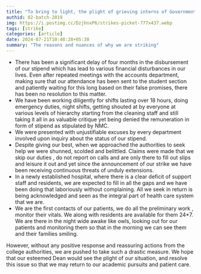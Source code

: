 ```yaml
---
title: "To bring to light, the plight of grieving interns of Government Medical College, Ratlam"
authid: 02-batch-2019
img: https://i.postimg.cc/DzjhnxP6/strikes-picket-777x437.webp
tags: [strike]
categories: [article]
date: 2024-07-21T10:48:28+05:30
summary: "The reasons and nuances of why we are striking"
---
```


- There has been a significant delay of four months in the disbursement of our stipend which has lead to various financial disturbances in our lives. Even after repeated meetings with the accounts department, making sure that our attendance has been sent to the student section and patiently waiting for this long based on their false promises, there has been no resolution to this matter.
- We have been working diligently for shifts lasting over 18 hours, doing emergency duties, night shifts, getting shouted at by everyone at various levels of hierarchy starting from the cleaning staff and still taking it all in as valuable critique yet being denied the remuneration in form of stipend as stipulated by NMC.
- We were presented with unjustifiable excuses by every department involved upon inquiry about the status of our stipend.
- Despite giving our best, when we approached the authorities to seek help we were shunned, scolded and belittled.
Claims were made that we skip our duties , do not report on calls and are only there to fill out slips and leisure it out and yet since the announcement of our strike we have been receiving continuous threats of unduly extensions.
- In a newly established hospital, where there is a clear deficit of support staff and residents, we are expected to fill in all the gaps and we have been doing that laboriously without complaining. All we seek in return is being acknowledged and seen as the integral part of health care system that we are.
- We are the first contacts of our patients, we do all the preliminary work , monitor their vitals. We along with residents are available for them 24*7. We are there in the night wide awake like owls, looking out for our patients and monitoring them so that in the morning we can see them and their families smiling.

However, without any positive response and reassuring actions from the college authorities, we are pushed to take such a drastic measure.
We hope that our esteemed Dean would see the plight of our situation, and resolve this issue so that we may return to our academic pursuits and patient care.
 

